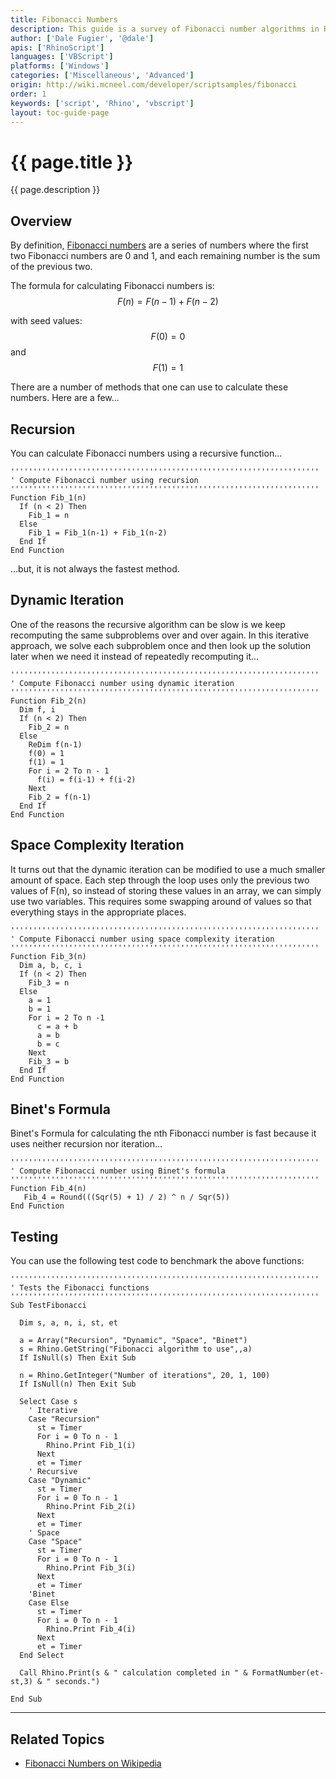 ```yaml
---
title: Fibonacci Numbers
description: This guide is a survey of Fibonacci number algorithms in RhinoScript.
author: ['Dale Fugier', '@dale']
apis: ['RhinoScript']
languages: ['VBScript']
platforms: ['Windows']
categories: ['Miscellaneous', 'Advanced']
origin: http://wiki.mcneel.com/developer/scriptsamples/fibonacci
order: 1
keywords: ['script', 'Rhino', 'vbscript']
layout: toc-guide-page
---
```


# {{ page.title }}

{{ page.description }}

## Overview

By definition, [Fibonacci numbers](http://en.wikipedia.org/wiki/Fibonacci_number) are a series of numbers where the first two Fibonacci numbers are 0 and 1, and each remaining number is the sum of the previous two.

The formula for calculating Fibonacci numbers is: $$F(n) = F(n-1) + F(n-2)$$

with seed values: $$F(0) = 0$$ and $$F(1) = 1$$

There are a number of methods that one can use to calculate these numbers.  Here are a few...

## Recursion

You can calculate Fibonacci numbers using a recursive function...

```vbnet
'''''''''''''''''''''''''''''''''''''''''''''''''''''''''''''''''''''
' Compute Fibonacci number using recursion
'''''''''''''''''''''''''''''''''''''''''''''''''''''''''''''''''''''
Function Fib_1(n)
  If (n < 2) Then
    Fib_1 = n
  Else
    Fib_1 = Fib_1(n-1) + Fib_1(n-2)
  End If
End Function
```

...but, it is not always the fastest method.

## Dynamic Iteration

One of the reasons the recursive algorithm can be slow is we keep recomputing the same subproblems over and over again.  In this iterative approach, we solve each subproblem once and then look up the solution later when we need it instead of repeatedly recomputing it...

```vbnet
'''''''''''''''''''''''''''''''''''''''''''''''''''''''''''''''''''''
' Compute Fibonacci number using dynamic iteration
'''''''''''''''''''''''''''''''''''''''''''''''''''''''''''''''''''''
Function Fib_2(n)
  Dim f, i
  If (n < 2) Then
    Fib_2 = n
  Else
    ReDim f(n-1)
    f(0) = 1
    f(1) = 1
    For i = 2 To n - 1
      f(i) = f(i-1) + f(i-2)
    Next
    Fib_2 = f(n-1)
  End If
End Function
```

## Space Complexity Iteration

It turns out that the dynamic iteration can be modified to use a much smaller amount of space. Each step through the loop uses only the previous two values of F(n), so instead of storing these values in an array, we can simply use two variables. This requires some swapping around of values so that everything stays in the appropriate places.

```vbnet
'''''''''''''''''''''''''''''''''''''''''''''''''''''''''''''''''''''
' Compute Fibonacci number using space complexity iteration
'''''''''''''''''''''''''''''''''''''''''''''''''''''''''''''''''''''
Function Fib_3(n)
  Dim a, b, c, i
  If (n < 2) Then
    Fib_3 = n
  Else  
    a = 1
    b = 1
    For i = 2 To n -1
      c = a + b
      a = b
      b = c
    Next           
    Fib_3 = b
  End If
End Function
```

## Binet's Formula

Binet's Formula for calculating the nth Fibonacci number is fast because it uses neither recursion nor iteration...

```vbnet
'''''''''''''''''''''''''''''''''''''''''''''''''''''''''''''''''''''
' Compute Fibonacci number using Binet's formula
'''''''''''''''''''''''''''''''''''''''''''''''''''''''''''''''''''''
Function Fib_4(n)
   Fib_4 = Round(((Sqr(5) + 1) / 2) ^ n / Sqr(5))
End Function
```

## Testing

You can use the following test code to benchmark the above functions:

```vbnet
'''''''''''''''''''''''''''''''''''''''''''''''''''''''''''''''''''''
' Tests the Fibonacci functions
'''''''''''''''''''''''''''''''''''''''''''''''''''''''''''''''''''''
Sub TestFibonacci

  Dim s, a, n, i, st, et

  a = Array("Recursion", "Dynamic", "Space", "Binet")
  s = Rhino.GetString("Fibonacci algorithm to use",,a)
  If IsNull(s) Then Exit Sub

  n = Rhino.GetInteger("Number of iterations", 20, 1, 100)
  If IsNull(n) Then Exit Sub

  Select Case s
    ' Iterative
    Case "Recursion"
      st = Timer
      For i = 0 To n - 1
        Rhino.Print Fib_1(i)
      Next
      et = Timer
    ' Recursive
    Case "Dynamic"
      st = Timer
      For i = 0 To n - 1
        Rhino.Print Fib_2(i)
      Next
      et = Timer
    ' Space
    Case "Space"
      st = Timer
      For i = 0 To n - 1
        Rhino.Print Fib_3(i)
      Next
      et = Timer
    'Binet  
    Case Else
      st = Timer
      For i = 0 To n - 1
        Rhino.Print Fib_4(i)
      Next
      et = Timer
  End Select

  Call Rhino.Print(s & " calculation completed in " & FormatNumber(et-st,3) & " seconds.")

End Sub
```

---

## Related Topics

- [Fibonacci Numbers on Wikipedia](http://en.wikipedia.org/wiki/Fibonacci_number)
